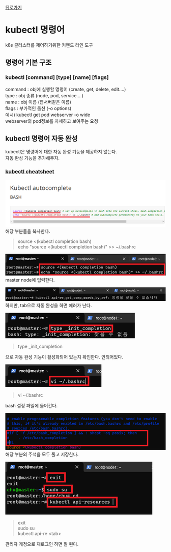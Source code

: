 [뒤로가기](../../README.md)

# kubectl 명령어

k8s 클러스터를 제어하기위한 커맨드 라인 도구

## 명령어 기본 구조

### kubectl [command] [type] [name] [flags]

command : obj에 실행할 명령어 (create, get, delete, edit....)<br>
type : obj 종류 (node, pod, service....)<br>
name : obj 이름 (웹서버같은 이름)<br>
flags : 부가적인 옵션 (-o options)<br>
예시) kubectl get pod webserver -o wide<br>
webserver의 pod정보를 자세하고 보여주는 요청<br>

## kubectl 명령어 자동 완성

kubectl은 명령어에 대한 자동 완성 기능을 제공하지 않는다.<br>
자동 완성 기능을 추가해주자.<br>

### [kubectl cheatsheet](https://kubernetes.io/docs/reference/kubectl/cheatsheet/)

![img](../Img/k8s_47.png)<br>
해당 부분들을 복사한다.<br>

> source <(kubectl completion bash)<br>
> echo "source <(kubectl completion bash)" >> ~/.bashrc<br>

![img](../Img/k8s_48.png)<br>
master node에 입력한다.<br>

![img](../Img/k8s_49.png)<br>
하지만, tab으로 자동 완성을 하면 에러가 난다.<br>

![img](../Img/k8s_50.png)<br>

> type \_init_completion

으로 자동 완성 기능이 활성화되어 있는지 확인한다.
안되어있다.

![img](../Img/k8s_51.png)<br>

> vi ~/.bashrc

bash 설정 파일에 들어간다.

![img](../Img/k8s_52.png)<br>
해당 부분의 주석을 모두 풀고 저장한다.<br>

![img](../Img/k8s_53.png)<br>

> exit<br>
> sudo su<br>
> kubectl api-re \<tab\><br>

관리자 게정으로 재로그인 하면 잘 된다.<br>

